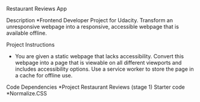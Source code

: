 Restaurant Reviews App

<!-- ***************************************************************************
Table of Contents
*Description
*Project Instructions
*Code Dependencies

**************************************************************************** -->

Description
*Frontend Developer Project for Udacity. Transform an unresponsive webpage into
a responsive, accessible webpage that is available offline.

Project Instructions
* You are given a static webpage that lacks accessibility. Convert this webpage
into a page that is viewable on all different viewports and includes accessibility
options. Use a service worker to store the page in a cache for offline use.

Code Dependencies
*Project Restaurant Reviews (stage 1) Starter code
*Normalize.CSS
